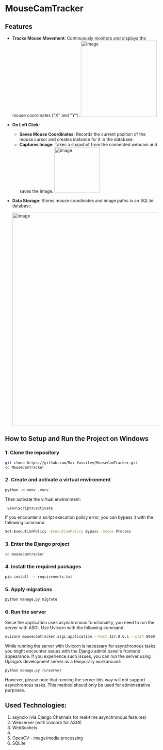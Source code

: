 # MouseCamTracker

## Features

- **Tracks Mouse Movement**: Continuously monitors and displays the mouse coordinates ("X" and "Y"):
    <img width="250" alt="image" src="https://github.com/user-attachments/assets/a0ccf2ff-18a0-4bc0-8ebd-9c346d115f3a">

- **On Left Click**:
  - **Saves Mouse Coordinates**: Records the current position of the mouse cursor and creates instance for it in the database.
  - **Captures Image**: Takes a snapshot from the connected webcam and saves the image.
      <img width="150" alt="image" src="https://github.com/user-attachments/assets/42023b9a-3f7d-4104-a7b4-5fd11d9b70d9">
- **Data Storage**: Stores mouse coordinates and image paths in an SQLite database.

    <img width="700" alt="image" src="https://github.com/user-attachments/assets/d263e8c1-daa3-4d51-878d-d95f0ff9837c">

## How to Setup and Run the Project on Windows

### 1. Clone the repository

```bash
git clone https://github.com/Max-Vassilev/MouseCamTracker.git
cd MouseCamTracker
```
### 2. Create and activate a virtual environment
```bash
python -m venv .venv
```
Then activate the virtual environment:
```bash
.venv\Scripts\activate
```
If you encounter a script execution policy error, you can bypass it with the following command:
```bash
Set-ExecutionPolicy -ExecutionPolicy Bypass -Scope Process
```
### 3. Enter the Django project
```bash
cd mousecamtracker
```
### 4. Install the required packages
```bash
pip install -r requirements.txt
```

### 5. Apply migrations
```bash
python manage.py migrate
```

### 6. Run the server
Since the application uses asynchronous functionality, you need to run the server with ASGI. Use Uvicorn with the following command:
```bash
uvicorn mousecamtracker.asgi:application --host 127.0.0.1 --port 8000
```
While running the server with Uvicorn is necessary for asynchronous tasks, you might encounter issues with the Django admin panel's frontend appearance. If you experience such issues, you can run the server using Django’s development server as a temporary workaround:
```bash
python manage.py runserver
```
However, please note that running the server this way will not support asynchronous tasks. This method should only be used for administrative purposes.


## Used Technologies:
1. asyncio (via Django Channels for real-time asynchronous features)
2. Webserver (with Uvicorn for ASGI)
3. WebSockets
4. 
5. OpenCV - image/media processing
6. SQLite
